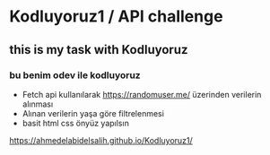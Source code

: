 # Kodluyoruz1 / API challenge

## this is my task with Kodluyoruz 


### bu benim odev ile kodluyoruz 


- Fetch api kullanılarak https://randomuser.me/ üzerinden verilerin alınması 
- Alınan verilerin yaşa göre filtrelenmesi
- basit html css önyüz yapılsın



https://ahmedelabidelsalih.github.io/Kodluyoruz1/
